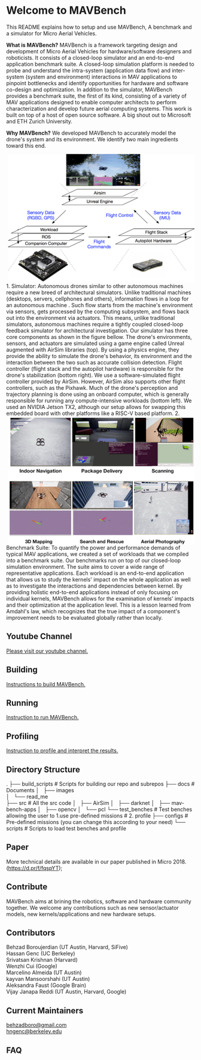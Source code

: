 # Welcome to MAVBench 
This README explains how to setup and use MAVBench, A benchmark and a simulator for Micro Aerial Vehicles.


**What is MAVBench?**
MAVBench is a framework targeting design and development of Micro Aerial Vehicles for hardware/software designers and roboticists. It consists of a closed-loop simulator and an end-to-end application
benchmark suite. A closed-loop simulation platform is needed to probe and understand the intra-system (application data flow) and inter-system (system and environment) interactions in MAV applications
to pinpoint bottlenecks and identify opportunities for hardware and software co-design and optimization. In addition to the simulator, MAVBench provides a benchmark suite, the first of its kind,
consisting of a variety of MAV applications designed to enable computer architects to perform characterization and develop future aerial computing systems. This work is built on top of a host of open source software.
A big shout out to Microsoft and ETH Zurich University.

**Why MAVBench?**
We developed MAVBench to accurately model the drone's system and its environment. We identify two main ingredients toward this end.

<img align="right" src="https://github.com/MAVBench/MAVBench/blob/master/docs/images/end_to_end_simulation.png" width="500">  
1. Simulator: Autonomous drones similar to other autonomous machines require a new breed of architectural simulators. Unlike traditional machines (desktops, servers, cellphones and others), information flows in a loop for an autonomous machine . Such flow starts from the machine's environment via sensors, gets processed by the computing subsystem, and flows back out into the environment via actuators.
This means, unlike traditional simulators, autonomous machines require a tightly coupled closed-loop feedback simulator for architectural investigation.   
  Our simulator has three core components as shown in the figure bellow. The drone's environments, sensors, and actuators are simulated using a game engine called Unreal augmented with AirSim libraries (top). By using a physics engine, they provide the ability to simulate the drone's behavior, its environment and the interaction between the two such as accurate collision detection. 
Flight controller (flight stack and the autopilot hardware) is responsible for the drone's stabilization (bottom right). We use a software-simulated flight controller provided by AirSim. However, AirSim also supports other flight controllers, such as the Pixhawk. Much of the drone's perception and trajectory planning is done using an onboard computer, which is generally 
responsible for running any compute-intensive workloads (bottom left). 
We used an NVIDIA Jetson TX2, although our setup allows for swapping this embedded board with other platforms like a RISC-V based platform.   


<img align="right" src="https://github.com/MAVBench/MAVBench/blob/master/docs/images/suite_vertical.png" width="500">
2. Benchmark Suite: To quantify the power and performance demands of typical MAV applications, we created a set of workloads that we compiled into a benchmark suite. Our benchmarks run on top of our closed-loop simulation environment. The suite aims to cover a wide range of representative applications. Each workload is an end-to-end application that allows us to study the kernels' impact on the whole application as well as to investigate the interactions and dependencies between kernel. 
  By providing holistic end-to-end applications instead of only focusing on individual kernels, MAVBench allows for the examination of kernels' impacts and their optimization at the application level. This is a lesson learned from Amdahl's law, which recognizes that the true impact of a component's improvement needs to be evaluated globally rather than locally.








## Youtube Channel
[Please visit our youtube channel.](https://www.youtube.com/channel/UC_bNkXcP5BHSRcNJ4R4GTvg)


## Building
[Instructions to build MAVBench.](https://github.com/MAVBench/MAVBench/blob/master/docs/read_me/building.md)


## Running 
[Instruction to run MAVBench.](https://github.com/MAVBench/MAVBench/blob/master/docs/read_me/running.md)

## Profiling
[Instruction to profile and interpret the results.](https://github.com/MAVBench/MAVBench/blob/master/docs/read_me/building.md)

## Directory Structure
.
├── build_scripts # Scripts for building our repo and subrepos
├── docs          # Documents
│   ├── images    
│   └── read_me   
├── src           # All the src code
│   ├── AirSim
│   ├── darknet
│   ├── mav-bench-apps
│   ├── opencv
│   └── pcl
└── test_benches  # Test benches allowing the user to 1.use pre-defined missions
                  #                                  2. profile
    ├── configs   # Pre-defined missions (you can change this according to your
   		    need)
    └── scripts   # Scripts to load test benches and profile

## Paper
More technical details are available in our paper published in Micro 2018.(https://d.pr/f/fqspYT);

## Contribute
MAVBench aims at brining the robotics, software and hardware community together. We welcome any contributions such as new sensor/actuator models, new kernels/applications and new hardware setups.

## Contributors
Behzad Boroujerdian (UT Austin, Harvard, SiFive)   
Hassan Genc (UC Berkeley)  
Srivatsan Krishnan (Harvard)  
Wenzhi Cui (Google)  
Marcelino Almeida (UT Austin)  
kayvan Mansoorshahi (UT Austin)  
Aleksandra Faust (Google Brain)   
Vijay Janapa Reddi  (UT Austin, Harvard, Google)  


## Current Maintainers
behzadboro@gmail.com  
hngenc@berkeley.edu  

## FAQ
